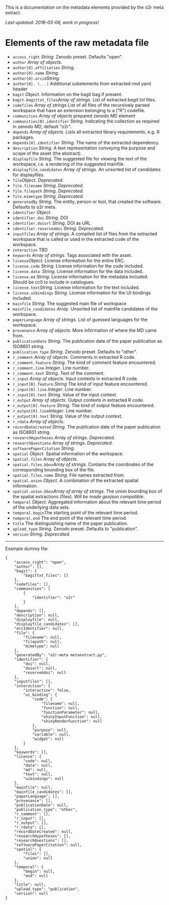 This is a documentation on the metadata elements provided by the o2r meta extract.


_Last updated: 2018-03-06, work in progress!_ 

# Elements of the raw metadata file

- `access_right` _String_. Zenodo preset. Defaults "open".
- `author` _Array of objects_. 
- `author[0].affiliation` _String_.
- `author[0].name` _String_.
- `author[0].orcid`_String_.
- `author[0]. (...)` Additional subelements from extracted rmd yaml header
- `bagit` _Object_. Information on the bagit bag if present.
- `bagit.bagittxt_files`_Array of strings_. List of extracted _bagit.txt_ files.
- `codefiles` _Array of strings_ List of all files of the recursively parsed workspace that have an extension belonging to a ("R") codefile.
- `communities` _Array of objects_ prepared zenodo MD element
- `communities[0].identifier` _String_. Indicating the collection as required in zenodo MD, default "o2r".
- `depends` _Array of objects_. Lists all extracted library requirements, e.g. R packages.
- `depends[0].identifier` _String_. The name of the extracted dependency.
- `description` _String_. A text representation conveying the purpose and scope of the asset (the abstract).
- `displayfile` _String_. The suggested file for viewing the text of the workspace, i.e. a rendering of the suggested mainfile.
- `displayfile_candidates` _Array of strings_. An unsorted list of candidates for displayfiles.
- `file`_Object_. _Deprecated_.
- `file.filename` _String_. _Deprecated_.
- `file.filepath` _String_. _Deprecated_.
- `file.mimetype` _String_. _Deprecated_.
- `generatedBy` _String_. The entity, person or tool, that created the software. Defaults to o2r meta.
- `identifier` _Object_.
- `identifier.doi` _String_. DOI
- `identifier.doiurl` _String_. DOI as URL
- `identifier.reserveddoi` _String_. _Deprecated_.
- `inputfiles` _Array of strings_. A compiled list of files from the extracted workspace that is called or used in the extracted code of the workspace.
- `interaction` TBD
- `keywords` _Array of strings_. Tags associated with the asset.
- `license`_Object_.  License information for the entire ERC.
- `license.code` _String_. License information for the code included.
- `license.data `_String_. License information for the data included.
- `license.md` _String_. License information for the metadata included. Should be cc0 to include in catalogues.
- `license.text`_String_. License information for the text included.
- `license.uibindings` _String_. License information for the UI-bindings included.
- `mainfile` _String_. The suggested main file of workspace
- `mainfile_candidates` _Array_. Unsorted list of mainfile candidates of the workspace.
- `paperLanguage` _Array of strings_. List of guessed languages for the workspace.
- `provenance`  _Array of objects_. More information of where the MD came from.
- `publicationDate` _String_. The publication date of the paper publication as ISO8601 string.
- `publication_type` _String_. Zenodo preset. Defaults to "other".
- `r_comment` _Array of objects_. Comments in extracted R code.
- `r_comment.feature` _String_. The kind of comment feature encountered.
- `r_comment.line` _Integer_. Line number.
- `r_comment.text` _String_. Text of the comment.
- `r_input`  _Array of objects_. Input contexts in extracted R code.
- `r_input[0].feature` _String_ The kind of input feature encountered.
- `r_input[0].line` _Integer_. Line number.
- `r_input[0].text` _String_. Value of the input context.
- `r_output` _Array of objects_. Output contexts in extracted R code.
- `r_output[0].feature` _String_. The kind of output feature encountered.
- `r_output[0].line`_Integer_. Line number.
- `r_output[0].text` _String_. Value of the output context.
- `r_rdata` _Array of objects_.
- `recordDateCreated` _String_. The publication date of the paper publication as ISO8601 string.
- `researchHypotheses` _Array of strings_. _Deprecated_.
- `researchQuestions` _Array of strings_. _Deprecated_.
- `softwarePaperCitation` _String_.
- `spatial` _Object_. Spatial information of the workspace.
- `spatial.files` _Array of objects_.
- `spatial.files.bbox`_Array of strings_. Contains the coordinates of the corresponding bounding box of the file.
- `spatial.files.name` _String_. File names extracted from.
- `spatial.union` _Object_. A combination of the extracted spatial information.
- `spatial.union.bbox`_Array of array of strings_. The union bounding box of the spatial extractions (files). _Will be made geojson compatible_.
- `temporal` _Object_. Aggregated information about the relevant time period of the underlying data sets.
- `temporal.begin`The starting point of the relevant time period.
- `temporal.end` The end point of the relevant time period.
- `title` The distinguishing name of the paper publication.
- `upload_type` _String._ Zenodo preset. Defaults to "publication".
- `version` _String_. _Deprecated._



---

Example dummy file:

```
{
    "access_right": "open",
    "author": [],
    "bagit": {
        "bagittxt_files": []
    },
    "codefiles": [],
    "communities": [
        {
            "identifier": "o2r"
        }
    ],
    "depends": [],
    "description": null,
    "displayfile": null,
    "displayfile_candidates": [],
    "ercIdentifier": null,
    "file": {
        "filename": null,
        "filepath": null,
        "mimetype": null
    },
    "generatedBy": "o2r-meta metaextract.py",
    "identifier": {
        "doi": null,
        "doiurl": null,
        "reserveddoi": null
    },
    "inputfiles": [],
    "interaction": {
        "interactive": false,
        "ui_binding": {
            "code": {
                "filename": null,
                "function": null,
                "functionParameter": null,
                "shinyInputFunction": null,
                "shinyRenderFunction": null
            },
            "purpose": null,
            "variable": null,
            "widget": null
        }
    },
    "keywords": [],
    "license": {
        "code": null,
        "data": null,
        "md": null,
        "text": null,
        "uibindings": null
    },
    "mainfile": null,
    "mainfile_candidates": [],
    "paperLanguage": [],
    "provenance": [],
    "publicationDate": null,
    "publication_type": "other",
    "r_comment": [],
    "r_input": [],
    "r_output": [],
    "r_rdata": [],
    "recordDateCreated": null,
    "researchHypotheses": [],
    "researchQuestions": [],
    "softwarePaperCitation": null,
    "spatial": {
        "files": [],
        "union": null
    },
    "temporal": {
        "begin": null,
        "end": null
    },
    "title": null,
    "upload_type": "publication",
    "version": null
}

```
